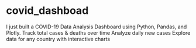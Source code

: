 # covid_dashboad
I just built a COVID-19 Data Analysis Dashboard using Python, Pandas, and Plotly.  Track total cases &amp; deaths over time  Analyze daily new cases  Explore data for any country with interactive charts

